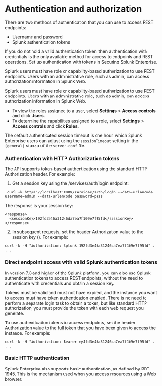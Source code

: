 # Authentication and authorization

There are two methods of authentication that you can use to access REST endpoints:

- Username and password
- Splunk authentication tokens

If you do not hold a valid authentication token, then authentication with credentials is the only available method for access to endpoints and REST operations. [Set up authentication with tokens](http://docs.splunk.com/Documentation/Splunk/9.0.1/Security/Setupauthenticationwithtokens) in Securing Splunk Enterprise.

Splunk users must have role or capability-based authorization to use REST endpoints. Users with an administrative role, such as admin, can access authorization information in Splunk Web.

Splunk users must have role or capability-based authorization to use REST endpoints. Users with an administrative role, such as admin, can access authorization information in Splunk Web.

- To view the roles assigned to a user, select **Settings** > **Access controls** and click **Users**.
- To determine the capabilities assigned to a role, select **Settings** > **Access controls** and click **Roles**.

The default authenticated session timeout is one hour, which Splunk Enterprise users can adjust using the ```sessionTimeout``` setting in the ```[general]``` stanza of the ```server.conf``` file.

### Authentication with HTTP Authorization tokens

The API supports token-based authentication using the standard HTTP Authorization header. For example:

1. Get a session key using the /services/auth/login endpoint:

``` curl -k https://localhost:8089/services/auth/login --data-urlencode username=admin --data-urlencode password=pass```

The response is your session key:

``` 
<response> 
  <sessionKey>192fd3e46a31246da7ea7f109e7f95fd</sessionKey>
</response>
```
2. In subsequent requests, set the header Authorization value to the session key (<sessionKey>). For example:
  
``` curl -k -H "Authorization: Splunk 192fd3e46a31246da7ea7f109e7f95fd" . . . ```
  
### Direct endpoint access with valid Splunk authentication tokens
In version 7.3 and higher of the Splunk platform, you can also use Splunk authentication tokens to access REST endpoints, without the need to authenticate with credentials and obtain a session key.

Tokens must be valid and must not have expired, and the instance you want to access must have token authentication enabled. There is no need to perform a separate login task to obtain a token, but like standard HTTP authorization, you must provide the token with each web request you generate.

To use authentication tokens to access endpoints, set the header Authorization value to the full token that you have been given to access the instance. For example:

``` curl -k -H "Authorization: Bearer eyJfd3e46a31246da7ea7f109e7f95fd" . . . ```
  
### Basic HTTP authentication
  
Splunk Enterprise also supports basic authentication, as defined by RFC 1945. This is the mechanism used when you access resources using a Web browser.
